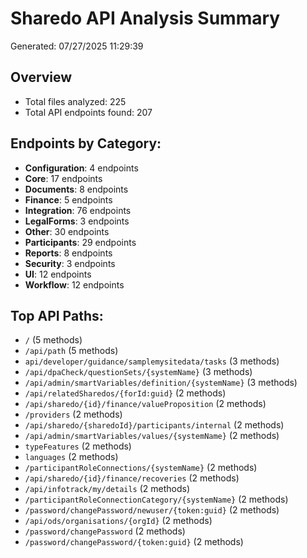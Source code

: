 ﻿# Sharedo API Analysis Summary
Generated: 07/27/2025 11:29:39

## Overview
- Total files analyzed: 225
- Total API endpoints found: 207

## Endpoints by Category:
- **Configuration**: 4 endpoints
- **Core**: 17 endpoints
- **Documents**: 8 endpoints
- **Finance**: 5 endpoints
- **Integration**: 76 endpoints
- **LegalForms**: 3 endpoints
- **Other**: 30 endpoints
- **Participants**: 29 endpoints
- **Reports**: 8 endpoints
- **Security**: 3 endpoints
- **UI**: 12 endpoints
- **Workflow**: 12 endpoints

## Top API Paths:
- `/` (5 methods)
- `/api/path` (5 methods)
- `api/developer/guidance/samplemysitedata/tasks` (3 methods)
- `/api/dpaCheck/questionSets/{systemName}` (3 methods)
- `/api/admin/smartVariables/definition/{systemName}` (3 methods)
- `/api/relatedSharedos/{forId:guid}` (2 methods)
- `/api/sharedo/{id}/finance/valueProposition` (2 methods)
- `/providers` (2 methods)
- `/api/sharedo/{sharedoId}/participants/internal` (2 methods)
- `/api/admin/smartVariables/values/{systemName}` (2 methods)
- `typeFeatures` (2 methods)
- `languages` (2 methods)
- `/participantRoleConnections/{systemName}` (2 methods)
- `/api/sharedo/{id}/finance/recoveries` (2 methods)
- `/api/infotrack/my/details` (2 methods)
- `/participantRoleConnectionCategory/{systemName}` (2 methods)
- `/password/changePassword/newuser/{token:guid}` (2 methods)
- `/api/ods/organisations/{orgId}` (2 methods)
- `/password/changePassword` (2 methods)
- `/password/changePassword/{token:guid}` (2 methods)
